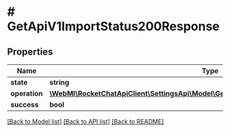 # # GetApiV1ImportStatus200Response

## Properties

Name | Type | Description | Notes
------------ | ------------- | ------------- | -------------
**state** | **string** |  | [optional]
**operation** | [**\WebMI\RocketChatApiClient\SettingsApi\Model\GetApiV1ImportStatus200ResponseOperation**](GetApiV1ImportStatus200ResponseOperation.md) |  | [optional]
**success** | **bool** |  | [optional]

[[Back to Model list]](../../README.md#models) [[Back to API list]](../../README.md#endpoints) [[Back to README]](../../README.md)
